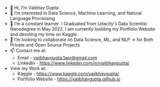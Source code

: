 - 👋 Hi, I’m Vaibhav Gupta
- 👀 I’m interested in Data Science, Machine Learning, and Natural Language Processing
- 🌱 I’m a constant learner. I Graduated from Udacity's Data Scientist Nanodegree in May 2022. I am currently building my Portfolio Website and devoting my time on Kaggle.
- 💞️ I’m looking to collaborate on Data Science, ML, and NLP -> for Both Private and Open Source Projects 
- 📫 Contact me at:
  - Email - vaiibhavgupta.1apr@gmail.com
  - LinkedIn - https://www.linkedin.com/in/vaiibhavgupta/
- View my Work at:
  - Kaggle - https://www.kaggle.com/vaiibhavgupta/
  - Portfolio Website - https://vaiibhavgupta.github.io

